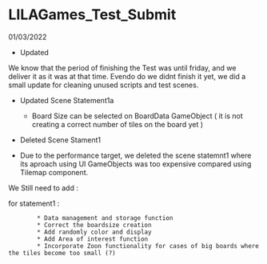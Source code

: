 # LILAGames_Test_Submit

01/03/2022 

- Updated

We know that the period of finishing the Test was until friday, and we deliver it as it was at that time. 
  Evendo do we didnt finish it yet, we did a small update for cleaning unused scripts and test scenes.

*  Updated Scene Statement1a 

   - Board Size can be selected on BoardData GameObject  ( it is not creating a correct number of tiles on the board yet )
   
  
*  Deleted Scene Stament1

  -  Due to the performance target, we deleted the scene statemnt1 where its aproach using UI GameObjects was too expensive compared using Tilemap component.
  
  
  
We Still need to add :

 for statement1 :
            
            * Data management and storage function
            * Correct the boardsize creation
            * Add randomly color and display
            * Add Area of interest function
            * Incorporate Zoon functionality for cases of big boards where the tiles become too small (?)
            
